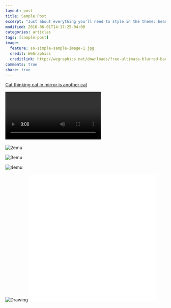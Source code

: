 ```yaml
---
layout: post
title: Sample Post
excerpt: "Just about everything you'll need to style in the theme: headings, paragraphs, blockquotes, tables, code blocks, and more."
modified: 2016-06-01T14:17:25-04:00
categories: articles
tags: [sample-post]
image:
  feature: so-simple-sample-image-1.jpg
  credit: WeGraphics
  creditlink: http://wegraphics.net/downloads/free-ultimate-blurred-background-pack/
comments: true
share: true
---
```


[Cat thinking cat in mirror is another cat](https://github.com/jss367/antools/blob/gh-pages-2.3.4/images/DASH_480.mp4)


![emu]({{site.baseurl}}/images/DASH_480.mp4 "Picture of an emu")


![2emu]({{site.baseurl}}/images/celebes_crested_acaque_looking_in_mirror.gif "Picture of an emu")

![3emu]({{site.baseurl}}/images/bio-photo.jpg "Picture of an emu")

![4emu](/images/bio-photo.jpg "Picture of an emu")

<img src="/images/DASH_480.mp4" alt="Drawing" style="width: 400px;"/>



<img src="/images/celebes_crested_acaque_looking_in_mirror.gif" alt="Drawing" style="width: 400px;"/>

